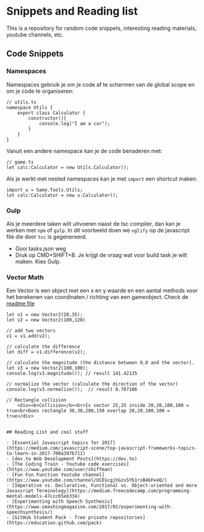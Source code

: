 # Snippets and Reading list
This is a repository for random code snippets, interesting reading materials, youtube channels, etc.

## Code Snippets

### Namespaces
Namespaces gebruik je om je code af te schermen van de global scope en om je code te organiseren:
```
// utils.ts
namespace Utils {
    export class Calculator {
        constructor(){
            console.log("I am a car");
        }
    }
}
```
Vanuit een andere namespace kan je de code benaderen met:
```
// game.ts
let calc:Calculator = new Utils.Calculator();
```
Als je werkt met nested namespaces kan je met `import` een shortcut maken:
```
import u = Game.Tools.Utils;
let calc:Calculator = new u.Calculator();
```

### Gulp
Als je meerdere taken wilt uitvoeren naast de tsc compiler, dan kan je werken met `npm` of `gulp`. In dit voorbeeld doen we `uglify` op de javascript file die door `tsc` is gegenereerd.
- Gooi tasks.json weg
- Druk op CMD+SHIFT+B. Je krijgt de vraag wat voor build task je wilt maken. Kies Gulp.

### Vector Math
Een Vector is een object met een x en y waarde en een aantal methods voor het berekenen van coordinaten / richting van een gameobject.
Check de [readme file](dev/vector/README.md)
```
let v1 = new Vector2(20,35);
let v2 = new Vector2(100,120)

// add two vectors
v1 = v1.add(v2);

// calculate the difference
let diff = v1.difference(v2);

// calculate the magnitude (the distance between 0,0 and the vector).
let v3 = new Vector2(100,100);
console.log(v3.magnitude()); // result 141.42135

// normalize the vector (calculate the direction of the vector)
console.log(v3.normalize());  // result 0.707106

// Rectangle collision
    <div><b>Collision</b><br>Is vector 25,25 inside 20,20,100,100 = true<br>Does rectangle 30,30,200,150 overlap 20,20,100,100 = true</div>


## Reading List and cool stuff

- [Essential Javascript topics for 2017](https://medium.com/javascript-scene/top-javascript-frameworks-topics-to-learn-in-2017-700a397b711)
- [dev.to Web Development Posts](https://dev.to)
- [The Coding Train - Youtube code exercises](https://www.youtube.com/user/shiffman)
- [Fun Fun Function Youtube channel](https://www.youtube.com/channel/UCO1cgjhGzsSYb1rsB4bFe4Q/)
- [Imperative vs. Declarative, Functional vs. Object-oriented and more Javascript Terminology](https://medium.freecodecamp.com/programming-mental-models-47ccc65eb334)
- [Experimenting with Speech Synthesis](https://www.smashingmagazine.com/2017/02/experimenting-with-speechsynthesis/)
- [GitHub Student Pack - free private repositories](https://education.github.com/pack)
